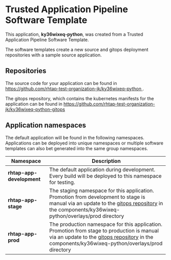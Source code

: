 # Trusted Application Pipeline Software Template

This application, **ky36wixeq-python**, was created from a Trusted Application Pipeline Software Template.

The software templates create a new source and gitops deployment repositories with a sample source application. 

## Repositories

The source code for your application can be found in [https://github.com/rhtap-test-organization-jk/ky36wixeq-python ](https://github.com/rhtap-test-organization-jk/ky36wixeq-python ).
 
The gitops repository, which contains the kubernetes manifests for the application can be found in 
[https://github.com/rhtap-test-organization-jk/ky36wixeq-python-gitops ](https://github.com/rhtap-test-organization-jk/ky36wixeq-python-gitops ) 

## Application namespaces 

The default application will be found in the following namespaces. Applications can be deployed into unique namespaces or multiple software templates can also bet generated into the same group namespaces.  

|  Namespace   |  Description   |  
| -------- | -------- |   
| **rhtap-app-development** | The default application during development. Every build will be deployed to this namespace for testing. | 
| **rhtap-app-stage** | The staging namespace for this application. Promotion from development to stage is manual via an update to the [gitops repository](https://github.com/rhtap-test-organization-jk/ky36wixeq-python-gitops ) in the components/ky36wixeq-python/overlays/prod directory |  
| **rhtap-app-prod** | The production namespace for this application. Promotion from stage to production is manual via an update to the [gitops repository](https://github.com/rhtap-test-organization-jk/ky36wixeq-python-gitops ) in the components/ky36wixeq-python/overlays/prod directory | 